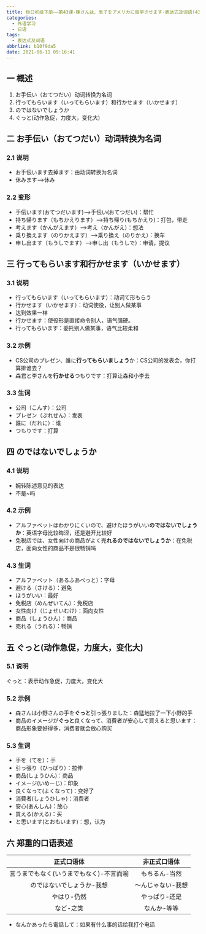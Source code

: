 ```yaml
---
title: 标日初级下册——第43课-陳さんは、息子をアメリカに留学させます-表达式及词语(43.5)
categories:
  - 外语学习
  - 日语
tags:
  - 表达式及词语
abbrlink: b10f9da5
date: 2021-06-11 09:16:41
---
```

## 一 概述

1. お手伝い（おてつだい）动词转换为名词
2. 行ってもらいます（いってもらいます）和行かせます（いかせます）
3. のではないでしょうか
4. ぐっと(动作急促，力度大，变化大)

<!--more-->

## 二 お手伝い（おてつだい）动词转换为名词

### 2.1 说明

* お手伝います去掉ます：由动词转换为名词
* 休みます——>休み

### 2.2 变形

* 手伝います(おてつだいます)——>手伝い(おてつだい)：帮忙
* 持ち帰ります（もちかえります）——>持ち帰り(もちかえり)：打包，带走
* 考えます（かんがえます）——>考え（かんがえ）：想法
* 乗り換えます（のりかえます）——>乗り換え（のりかえ）：换车
* 申し出ます（もうしでます）——>申し出（もうしで）：申请，提议

## 三 行ってもらいます和行かせます（いかせます）

### 3.1 说明

* 行ってもらいます（いってもらいます）：动词て形もらう
* 行かせます（いかせます）：动词使役，让别人做某事
* 达到效果一样
* 行かせます：使役形是直接命令别人，语气强硬。
* 行ってもらいます：委托别人做某事，语气比较柔和

### 3.2 示例

* CS公司のプレゼン、誰に**行ってもらいましょう**か：CS公司的发表会，你打算排谁去？
* 森君と李さんを**行かせる**つもりです：打算让森和小李去

### 3.3 生词

* 公司（こんす）：公司
* プレゼン（ぷれぜん）：发表
* 誰に（だれに）：谁
* つもりです：打算

## 四 のではないでしょうか

### 4.1 说明

* 婉转陈述意见的表达
* 不是~吗

### 4.2 示例

* アルファベットはわかりにくいので、避けたほうがいい**のではないでしょうか**：英语字母比较晦涩，还是避开比较好
* 免税店では、女性向けの商品がよく売**れるのではないでしょうか**：在免税店，面向女性的商品不是很畅销吗

### 4.3 生词

* アルファベット（あるふあべっと）：字母
* 避ける（さける）：避免
* ほうがいい：最好
* 免税店（めんぜいてん）：免税店
* 女性向け（じょせいむけ）：面向女性
* 商品（しょうひん）：商品
* 売れる（うれる）：畅销

## 五 ぐっと(动作急促，力度大，变化大)

### 5.1 说明

ぐっと：表示动作急促，力度大，变化大

### 5.2 示例

* 森さんは小野さんの手を**ぐっと**引っ張りました：森猛地拉了一下小野的手
* 商品のイメージが**ぐっと**良くなって、消費者が安心して買えると思います：商品形象要好得多，消费者就会放心购买

### 5.3 生词

* 手を（てを）：手
* 引っ張り（ひっぱり）：拉伸
* 商品(しょうひん)：商品
* イメージ(いめーじ)：印象
* 良くなって(よくなって)：变好了
* 消費者(しょうひしゃ)：消费者
* 安心(あんしん)：放心
* 買える(かえる)：买
* と思います(とおもいます)：想，认为

## 六 郑重的口语表述

|               正式口语体                |   非正式口语体    |
| :-------------------------------------: | :---------------: |
| 言うまでもなく(いうまでもなく)-不言而喻 |   もちるん-当然   |
|        のではないでしょうか-我想        | ～んじゃない-我想 |
|               やはり-仍然               |   やっぱり-还是   |
|                など-之类                |    なんか-等等    |

* なんかあったら電話して：如果有什么事的话给我打个电话